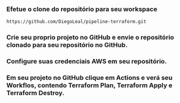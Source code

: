### Efetue o clone do repositório para seu workspace 

```bash
https://github.com/DiegoLeal/pipeline-terraform.git
```

### Crie seu proprio projeto no GitHub e envie o repositório clonado para seu repositório no GitHub.


### Configure suas credenciais AWS em seu repositório.


### Em seu projeto no GitHub clique em Actions e verá seu Workflos, contendo Terraform Plan, Terraform Apply e Terraform Destroy.
